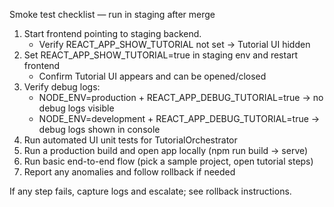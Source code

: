 Smoke test checklist — run in staging after merge

1) Start frontend pointing to staging backend.
   - Verify REACT_APP_SHOW_TUTORIAL not set → Tutorial UI hidden
2) Set REACT_APP_SHOW_TUTORIAL=true in staging env and restart frontend
   - Confirm Tutorial UI appears and can be opened/closed
3) Verify debug logs:
   - NODE_ENV=production + REACT_APP_DEBUG_TUTORIAL=true → no debug logs visible
   - NODE_ENV=development + REACT_APP_DEBUG_TUTORIAL=true → debug logs shown in console
4) Run automated UI unit tests for TutorialOrchestrator
5) Run a production build and open app locally (npm run build → serve)
6) Run basic end-to-end flow (pick a sample project, open tutorial steps)
7) Report any anomalies and follow rollback if needed

If any step fails, capture logs and escalate; see rollback instructions.